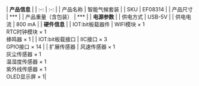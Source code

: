 ﻿---
sidebar_position: 2
sidebar_label: 规格参数
---
| **产品信息** |
| :-: | :-: |
| 产品名称 | 智能气候套装 |
| SKU | EF08314 |
| 产品尺寸 | *** |
| 产品重量（含包装） | *** |
| **电源参数** |
| 供电方式 | USB-5V |
| 供电电流 | 800 mA |
| **硬件信息** |
| IOT:bit板载器件 | WIFI模块 × 1<br /> RTC时钟模块 × 1<br /> 蜂鸣器 × 1 |
| IOT:bit板载接口 | IIC接口 × 3<br /> GPIO接口 × 14 |
| 扩展传感器 | 风速传感器 × 1<br /> 灰尘传感器 × 1<br /> 温湿度传感器 × 1<br /> 紫外线传感器 × 1<br /> OLED显示屏 × 1|
